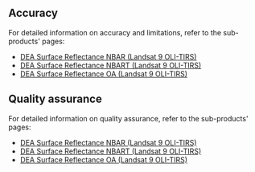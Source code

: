 ## Accuracy

For detailed information on accuracy and limitations, refer to the sub-products' pages:

* [DEA Surface Reflectance NBAR (Landsat 9 OLI-TIRS)](https://cmi.ga.gov.au/data-products/dea/819/dea-surface-reflectance-nbar-landsat-9-oli-tirs)
* [DEA Surface Reflectance NBART (Landsat 9 OLI-TIRS)](https://cmi.ga.gov.au/data-products/dea/817/dea-surface-reflectance-nbart-landsat-9-oli-tirs)
* [DEA Surface Reflectance OA (Landsat 9 OLI-TIRS)](https://cmi.ga.gov.au/data-products/dea/818/dea-surface-reflectance-oa-landsat-9-oli-tirs)

## Quality assurance

For detailed information on quality assurance, refer to the sub-products' pages:

* [DEA Surface Reflectance NBAR (Landsat 9 OLI-TIRS)](https://cmi.ga.gov.au/data-products/dea/819/dea-surface-reflectance-nbar-landsat-9-oli-tirs)
* [DEA Surface Reflectance NBART (Landsat 9 OLI-TIRS)](https://cmi.ga.gov.au/data-products/dea/817/dea-surface-reflectance-nbart-landsat-9-oli-tirs)
* [DEA Surface Reflectance OA (Landsat 9 OLI-TIRS)](https://cmi.ga.gov.au/data-products/dea/818/dea-surface-reflectance-oa-landsat-9-oli-tirs)

